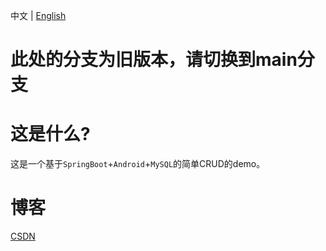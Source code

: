 中文 | [English](https://github.com/2293736867/spring-boot-Android-Mysql/blob/old/README_en.md)

# 此处的分支为旧版本，请切换到main分支

# 这是什么?

这是一个基于`SpringBoot`+`Android`+`MySQL`的简单CRUD的demo。

# 博客

[CSDN](https://blog.csdn.net/qq_27525611/article/details/103250495)

